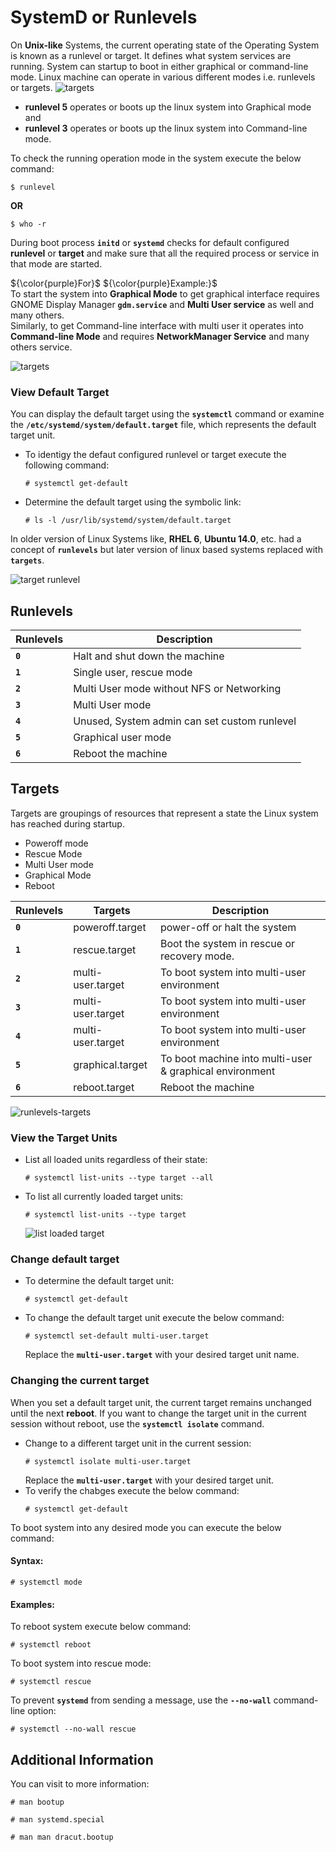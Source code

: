 # SystemD or Runlevels

On **Unix-like** Systems, the current operating state of the Operating System is known as a runlevel or target. It defines what system services are running. System can startup to boot in either graphical or command-line mode. Linux machine can operate in various different modes i.e. runlevels or targets.
![targets](../../images/core-concept/targets/grapgical-cmd.png)

  - **runlevel 5** operates or boots up the linux system into Graphical mode and
  - **runlevel 3** operates or boots up the linux system into Command-line mode.

To check the running operation mode in the system execute the below command:
```
$ runlevel
```
**OR**
```
$ who -r
```

During boot process **` initd `** or **` systemd `** checks for default configured **runlevel** or **target** and make sure that all the required process or service in that mode are started.

${\color{purple}For}$ ${\color{purple}Example:}$<br>
To start the system into **Graphical Mode** to get graphical interface requires GNOME Display Manager **` gdm.service `** and **Multi User service** as well and many others.<br>
Similarly, to get Command-line interface with multi user it operates into **Command-line Mode** and requires **NetworkManager Service** and many others service.

![targets](../../images/core-concept/targets/target3-5.png)

### View Default Target
You can display the default target using the **` systemctl `** command or examine the **` /etc/systemd/system/default.target `** file, which represents the default target unit.
  - To identigy the defaut configured runlevel or target execute the following command:
    ```
    # systemctl get-default
    ```
  - Determine the default target using the symbolic link:
    ```
    # ls -l /usr/lib/systemd/system/default.target
    ```

In older version of Linux Systems like, **RHEL 6**, **Ubuntu 14.0**, etc. had a concept of **` runlevels `** but later version of linux based systems replaced with **` targets `**.

  ![target runlevel](../../images/core-concept/targets/target-runlevel.png)

## Runlevels
  | **Runlevels** | **Description**                                     |
  |---------------|-----------------------------------------------------|
  | **` 0 `**     | Halt and shut down the machine                      |
  | **` 1 `**     | Single user, rescue mode                            |
  | **` 2 `**     | Multi User mode without NFS or Networking           |
  | **` 3 `**     | Multi User mode                                     |
  | **` 4 `**     | Unused, System admin can set custom runlevel        |
  | **` 5 `**     | Graphical user mode                                 |
  | **` 6 `**     | Reboot the machine                                  |

  
## Targets
Targets are groupings of resources that represent a state the Linux system has reached during startup.
  - Poweroff mode
  - Rescue Mode
  - Multi User mode
  - Graphical Mode
  - Reboot

| **Runlevels** | **Targets**               | **Description**                                                |
|---------------|---------------------------|----------------------------------------------------------------|
| **` 0 `**     | poweroff.target           | power-off or halt the system                                   |
| **` 1 `**     | rescue.target             | Boot the system in rescue or recovery mode.                    |
| **` 2 `**     | multi-user.target         | To boot system into multi-user environment                     |
| **` 3 `**     | multi-user.target         | To boot system into multi-user environment                     |
| **` 4 `**     | multi-user.target         | To boot system into multi-user environment                     |
| **` 5 `**     | graphical.target          | To boot machine into multi-user & graphical environment        |
| **` 6 `**     | reboot.target             | Reboot the machine                                             |


![runlevels-targets](../../images/core-concept/targets/runleve-target.png)

### View the Target Units
  - List all loaded units regardless of their state:
    ```
    # systemctl list-units --type target --all
    ```
  - To list all currently loaded target units:
    ```
    # systemctl list-units --type target
    ```
    ![list loaded target](../../images/core-concept/targets/list-loaded-target.png)

### Change default target
  - To determine the default target unit:
    ```
    # systemctl get-default
    ```
  - To change the default target unit execute the below command:
    ```
    # systemctl set-default multi-user.target
    ```
    Replace the **` multi-user.target `** with your desired target unit name.


### Changing the current target
When you set a default target unit, the current target remains unchanged until the next **reboot**. If you want to change the target unit in the current session without reboot, use the **` systemctl isolate `** command.
  - Change to a different target unit in the current session:
    ```
    # systemctl isolate multi-user.target
    ```
    Replace the **` multi-user.target `** with your desired target unit.
  - To verify the chabges execute the below command:
    ```
    # systemctl get-default
    ```

To boot system into any desired mode you can execute the below command:
#### Syntax:
```
# systemctl mode
```
#### Examples:
To reboot system execute below command:
```
# systemctl reboot
```
To boot system into rescue mode:
```
# systemctl rescue
```
To prevent **` systemd `** from sending a message, use the **` --no-wall `** command-line option:
```
# systemctl --no-wall rescue
```

## Additional Information
You can visit to more information:
```
# man bootup
```
```
# man systemd.special
```
```
# man man dracut.bootup
```

